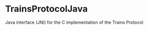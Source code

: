 TrainsProtocolJava
==================

Java interface (JNI) for the C implementation of the Trains Protocol
